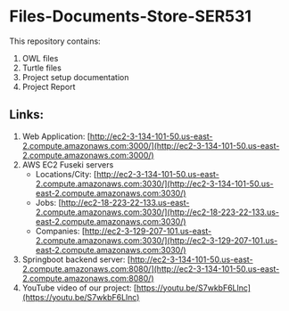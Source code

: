 # Files-Documents-Store-SER531

This repository contains:
1. OWL files
2. Turtle files
3. Project setup documentation
4. Project Report

## Links:
1. Web Application: [http://ec2-3-134-101-50.us-east-2.compute.amazonaws.com:3000/](http://ec2-3-134-101-50.us-east-2.compute.amazonaws.com:3000/)
2. AWS EC2 Fuseki servers
    * Locations/City: [http://ec2-3-134-101-50.us-east-2.compute.amazonaws.com:3030/](http://ec2-3-134-101-50.us-east-2.compute.amazonaws.com:3030/)
    * Jobs: [http://ec2-18-223-22-133.us-east-2.compute.amazonaws.com:3030/](http://ec2-18-223-22-133.us-east-2.compute.amazonaws.com:3030/)
    * Companies: [http://ec2-3-129-207-101.us-east-2.compute.amazonaws.com:3030/](http://ec2-3-129-207-101.us-east-2.compute.amazonaws.com:3030/)
3. Springboot backend server: [http://ec2-3-134-101-50.us-east-2.compute.amazonaws.com:8080/](http://ec2-3-134-101-50.us-east-2.compute.amazonaws.com:8080/)
4. YouTube video of our project: [https://youtu.be/S7wkbF6Llnc](https://youtu.be/S7wkbF6Llnc)
